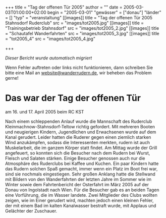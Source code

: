 +++
title = "Tag der offenen Tür 2005"
author = ""
date = 2005-03-03T01:00:00+02:00
begin = "2005-03-01"
"gewässer" = ["donau"]
"länder" = []
"typ" = "veranstaltung"
[[images]]
title = "Tag der offenen Tür 2005 Stahnsdorf Ruderclub"
src = "images/tot2005.jpg"
[[images]]
title = "Trainingsbetrieb Stahnsdorf"
src = "images/tot2005_2.jpg"
[[images]]
title = "Schautafel Wanderfahrten"
src = "images/tot2005_3.jpg"
[[images]]
title = "tot2005_4"
src = "images/tot2005_4.jpg"

+++


*Dieser Bericht wurde automatisch migriert*

Wenn Fehler auftreten oder links nicht funktionieren, dann schreiben Sie bitte eine Mail an website@wanderrudern.de, wir beheben das Problem gerne!



# Das war der Tag der offenen Tür


am 16. und 17. April 2005 beim RC KST

Nach einem schleppenden Anlauf wurde die Mannschaft des Ruderclub Kleinmachnow-Stahnsdorf-Teltow richtig gefordert. Mit mehreren Booten und neugierigen Kindern, Jugendlichen und Erwachsenen wurde auf dem Kanal gerudert. Leider hatten die Ruderer gegen einen ziemlich starken Wind anzukämpfen, sodass die Interessenten merkten, rudern ist auch Muskelarbeit, die im ganzem Körper statt findet. Am Mittag wurde der Grill angefeuert, so konnten sich die Besucher nach dem Rudern bei Wurst, Fleisch und Salaten stärken. Einige Besucher genossen auch nur die Atmosphäre des Ruderclubs bei Kaffee und Kuchen. Ein paar Kindern hatte das Rudern solchen Spaß gemacht, immer wenn ein Platz im Boot frei war, sind sie nochmals eingestiegen. Sehr großen Anklang hatte die Stellwand mit Bildern von den Wanderfahrten der letzten Jahre im Sommer wie im Winter sowie dem Fahrtenbericht der Osterfahrt im März 2005 auf der Donau von Ingolstadt nach Wien. Für die Besucher gab es an beiden Tagen eine Vorführung, die im Wasser landete. Zwei Mitglieder des Clubs wollten zeigen, wie im Einer gerudert wird, machten jedoch einen kleinen Fehler, der mit einem Bad im kalten Kanalwasser bestraft wurde, mit Applaus und Gelächter der Zuschauer.